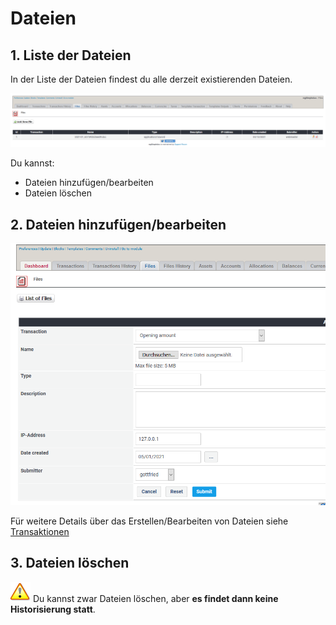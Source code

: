 # Dateien

## 1. Liste der Dateien

In der Liste der Dateien findest du alle derzeit existierenden Dateien.

![Liste der Dateien](../../.gitbook/assets/admin_files.png)

Du kannst:

* Dateien hinzufügen/bearbeiten
* Dateien löschen

## 2. Dateien hinzufügen/bearbeiten

![Dateien hinzuf&#xFC;gen/bearbeiten](../../.gitbook/assets/admin_files_edit.png)

Für weitere Details über das Erstellen/Bearbeiten von Dateien siehe [Transaktionen](../the-user-side/transactions.md)

## 3. Dateien löschen

![Important](../../.gitbook/assets/important.png) Du kannst zwar Dateien löschen, aber **es findet dann keine Historisierung statt**.

